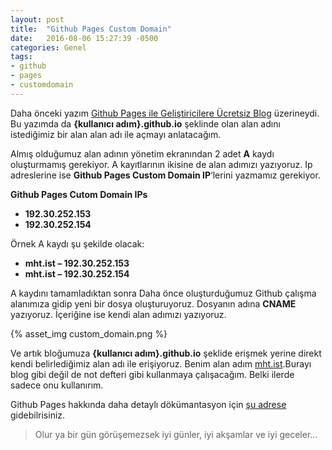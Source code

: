 ```yaml
---
layout: post
title:  "Github Pages Custom Domain"
date:   2016-08-06 15:27:39 -0500
categories: Genel
tags:
- github
- pages
- customdomain
---
```

Daha önceki yazım [Github Pages ile Geliştiricilere Ücretsiz Blog](/github-pages-ile-gelistiricilere-ucretsiz-blog/) üzerineydi. Bu yazımda da **{kullanıcı adım}.github.io** şeklinde olan alan adını istediğimiz bir alan alan adı ile açmayı anlatacağım.

Almış olduğumuz alan adının yönetim ekranından 2 adet **A** kaydı oluşturmamış gerekiyor. A kayıtlarının ikisine de alan adımızı yazıyoruz. Ip adreslerine ise **Github Pages Custom Domain IP**‘lerini yazmamız gerekiyor.
<!--more-->
**Github Pages Cutom Domain IPs**

*   **192.30.252.153**
*   **192.30.252.154**

Örnek A kaydı şu şekilde olacak:

*   **mht.ist – 192.30.252.153**
*   **mht.ist – 192.30.252.154**

A kaydını tamamladıktan sonra Daha önce oluşturduğumuz Github çalışma alanımıza gidip yeni bir dosya oluşturuyoruz. Dosyanın adına **CNAME** yazıyoruz. İçeriğine ise kendi alan adımızı yazıyoruz.

{% asset_img custom_domain.png %} 

Ve artık bloğumuza **{kullanıcı adım}.github.io** şeklide erişmek yerine direkt kendi belirlediğimiz alan adı ile erişiyoruz. Benim alan adım [mht.ist](http://mht.ist/).Burayı blog gibi değil de not defteri gibi kullanmaya çalışacağım. Belki ilerde sadece onu kullanırım.

Github Pages hakkında daha detaylı dökümantasyon için [şu adrese](https://help.github.com/articles/using-a-custom-domain-with-github-pages/) gidebilrisiniz.

> Olur ya bir gün görüşemezsek iyi günler, iyi akşamlar ve iyi geceler…